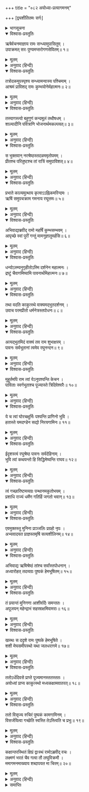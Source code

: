 +++
title = "०८२ अयोध्या-प्रत्यागमनम्"

+++
[द्व्यशीतितमः सर्गः]



<details><summary>भागसूचना</summary>

82. श्रीरामका अगस्त्य-आश्रमसे अयोध्यापुरीको लौटना
</details>

<details open><summary>विश्वास-प्रस्तुतिः</summary>

ऋषेर्वचनमाज्ञाय रामः सन्ध्यामुपासितुम् ।  
उपाक्रमत् सरः पुण्यमप्सरोगणसेवितम्॥ १॥
</details>

<details><summary>मूलम्</summary>

ऋषेर्वचनमाज्ञाय रामः सन्ध्यामुपासितुम् ।  
उपाक्रमत् सरः पुण्यमप्सरोगणसेवितम्॥ १॥
</details>

<details><summary>अनुवाद (हिन्दी)</summary>

ऋषिका यह आदेश पाकर श्रीरामचन्द्रजी संध्योपासना करनेके लिये अप्सराओंसे सेवित उस पवित्र सरोवरके तटपर गये॥ १॥
</details>

<details open><summary>विश्वास-प्रस्तुतिः</summary>

तत्रोदकमुपस्पृश्य सन्ध्यामन्वास्य पश्चिमाम् ।  
आश्रमं प्राविशद् रामः कुम्भयोनेर्महात्मनः॥ २॥
</details>

<details><summary>मूलम्</summary>

तत्रोदकमुपस्पृश्य सन्ध्यामन्वास्य पश्चिमाम् ।  
आश्रमं प्राविशद् रामः कुम्भयोनेर्महात्मनः॥ २॥
</details>

<details><summary>अनुवाद (हिन्दी)</summary>

वहाँ आचमन और सायंकालकी संध्योपासना करके श्रीरामने पुनः महात्मा कुम्भजके आश्रममें प्रवेश किया॥ २॥
</details>

<details open><summary>विश्वास-प्रस्तुतिः</summary>

तस्यागस्त्यो बहुगुणं कन्दमूलं तथौषधम् ।  
शाल्यादीनि पवित्राणि भोजनार्थमकल्पयत्॥ ३॥
</details>

<details><summary>मूलम्</summary>

तस्यागस्त्यो बहुगुणं कन्दमूलं तथौषधम् ।  
शाल्यादीनि पवित्राणि भोजनार्थमकल्पयत्॥ ३॥
</details>

<details><summary>अनुवाद (हिन्दी)</summary>

अगस्त्यजीने उनके भोजनके लिये अनेक गुणोंसे युक्त कन्द, मूल, जरावस्थाको निवारण करनेवाली दिव्य ओषधि, पवित्र भात आदि वस्तुएँ अर्पित कीं॥ ३॥
</details>

<details open><summary>विश्वास-प्रस्तुतिः</summary>

स भुक्तवान् नरश्रेष्ठस्तदन्नममृतोपमम् ।  
प्रीतश्च परितुष्टश्च तां रात्रिं समुपाविशत्॥ ४॥
</details>

<details><summary>मूलम्</summary>

स भुक्तवान् नरश्रेष्ठस्तदन्नममृतोपमम् ।  
प्रीतश्च परितुष्टश्च तां रात्रिं समुपाविशत्॥ ४॥
</details>

<details><summary>अनुवाद (हिन्दी)</summary>

नरश्रेष्ठ श्रीराम वह अमृततुल्य स्वादिष्ट भोजन करके परम तृप्त और प्रसन्न हुए तथा वह रात्रि उन्होंने बड़े संतोषसे बितायी॥ ४॥
</details>

<details open><summary>विश्वास-प्रस्तुतिः</summary>

प्रभाते काल्यमुत्थाय कृत्वाऽऽह्निकमरिन्दमः ।  
ऋषिं समुपचक्राम गमनाय रघूत्तमः॥ ५॥
</details>

<details><summary>मूलम्</summary>

प्रभाते काल्यमुत्थाय कृत्वाऽऽह्निकमरिन्दमः ।  
ऋषिं समुपचक्राम गमनाय रघूत्तमः॥ ५॥
</details>

<details><summary>अनुवाद (हिन्दी)</summary>

सबेरे उठकर शत्रुओंका दमन करनेवाले रघुकुलभूषण श्रीराम नित्यकर्म करके वहाँसे जानेकी इच्छासे महर्षिके पास गये॥ ५॥
</details>

<details open><summary>विश्वास-प्रस्तुतिः</summary>

अभिवाद्याब्रवीद् रामो महर्षिं कुम्भसम्भवम् ।  
आपृच्छे स्वां पुरीं गन्तुं मामनुज्ञातुमर्हसि॥ ६॥
</details>

<details><summary>मूलम्</summary>

अभिवाद्याब्रवीद् रामो महर्षिं कुम्भसम्भवम् ।  
आपृच्छे स्वां पुरीं गन्तुं मामनुज्ञातुमर्हसि॥ ६॥
</details>

<details><summary>अनुवाद (हिन्दी)</summary>

वहाँ महर्षि कुम्भजको प्रणाम करके श्रीरामने कहा—‘महर्षे! अब मैं अपनी पुरीको जानेके लिये आपकी आज्ञा चाहता हूँ । कृपया मुझे आज्ञा प्रदान करें॥ ६॥
</details>

<details open><summary>विश्वास-प्रस्तुतिः</summary>

धन्योऽस्म्यनुगृहीतोऽस्मि दर्शनेन महात्मनः ।  
द्रष्टुं चैवागमिष्यामि पावनार्थमिहात्मनः॥ ७॥
</details>

<details><summary>मूलम्</summary>

धन्योऽस्म्यनुगृहीतोऽस्मि दर्शनेन महात्मनः ।  
द्रष्टुं चैवागमिष्यामि पावनार्थमिहात्मनः॥ ७॥
</details>

<details><summary>अनुवाद (हिन्दी)</summary>

‘आप महात्माके दर्शनसे मैं धन्य और अनुगृहीत हुआ । अब अपने-आपको पवित्र करनेके लिये फिर कभी आपके दर्शनकी इच्छासे यहाँ आऊँगा’॥ ७॥
</details>

<details open><summary>विश्वास-प्रस्तुतिः</summary>

तथा वदति काकुत्स्थे वाक्यमद्भुतदर्शनम् ।  
उवाच परमप्रीतो धर्मनेत्रस्तपोधनः॥ ८॥
</details>

<details><summary>मूलम्</summary>

तथा वदति काकुत्स्थे वाक्यमद्भुतदर्शनम् ।  
उवाच परमप्रीतो धर्मनेत्रस्तपोधनः॥ ८॥
</details>

<details><summary>अनुवाद (हिन्दी)</summary>

श्रीरामचन्द्रजीके इस प्रकार अद्भुत वचन कहनेपर धर्मचक्षु तपोधन अगस्त्यजी बड़े प्रसन्न हुए और उनसे बोले—॥ ८॥
</details>

<details open><summary>विश्वास-प्रस्तुतिः</summary>

अत्यद्भुतमिदं वाक्यं तव राम शुभाक्षरम् ।  
पावनः सर्वभूतानां त्वमेव रघुनन्दन॥ ९॥
</details>

<details><summary>मूलम्</summary>

अत्यद्भुतमिदं वाक्यं तव राम शुभाक्षरम् ।  
पावनः सर्वभूतानां त्वमेव रघुनन्दन॥ ९॥
</details>

<details><summary>अनुवाद (हिन्दी)</summary>

‘श्रीराम! आपके ये सुन्दर वचन बड़े अद्भुत हैं । रघुनन्दन! समस्त प्राणियोंको पवित्र करनेवाले तो आप ही हैं॥ ९॥
</details>

<details open><summary>विश्वास-प्रस्तुतिः</summary>

मुहूर्तमपि राम त्वां येऽनुपश्यन्ति केचन ।  
पाविताः स्वर्गभूताश्च पूज्यास्ते त्रिदिवेश्वरैः॥ १०॥
</details>

<details><summary>मूलम्</summary>

मुहूर्तमपि राम त्वां येऽनुपश्यन्ति केचन ।  
पाविताः स्वर्गभूताश्च पूज्यास्ते त्रिदिवेश्वरैः॥ १०॥
</details>

<details><summary>अनुवाद (हिन्दी)</summary>

‘श्रीराम! जो कोई एक मुहूर्तके लिये भी आपका दर्शन पा जाते हैं, वे पवित्र, स्वर्गके अधिकारी तथा देवताओंके लिये भी पूजनीय हो जाते हैं॥ १०॥
</details>

<details open><summary>विश्वास-प्रस्तुतिः</summary>

ये च त्वां घोरचक्षुर्भिः पश्यन्ति प्राणिनो भुवि ।  
हतास्ते यमदण्डेन सद्यो निरयगामिनः॥ ११॥
</details>

<details><summary>मूलम्</summary>

ये च त्वां घोरचक्षुर्भिः पश्यन्ति प्राणिनो भुवि ।  
हतास्ते यमदण्डेन सद्यो निरयगामिनः॥ ११॥
</details>

<details><summary>अनुवाद (हिन्दी)</summary>

‘इस भूतलपर जो प्राणी आपको क्रूर दृष्टिसे देखते हैं, वे यमराजके दण्डसे पीटे जाकर तत्काल नरकमें गिरते हैं॥ ११॥
</details>

<details open><summary>विश्वास-प्रस्तुतिः</summary>

ईदृशस्त्वं रघुश्रेष्ठ पावनः सर्वदेहिनाम् ।  
भुवि त्वां कथयन्तो हि सिद्धिमेष्यन्ति राघव॥ १२॥
</details>

<details><summary>मूलम्</summary>

ईदृशस्त्वं रघुश्रेष्ठ पावनः सर्वदेहिनाम् ।  
भुवि त्वां कथयन्तो हि सिद्धिमेष्यन्ति राघव॥ १२॥
</details>

<details><summary>अनुवाद (हिन्दी)</summary>

‘रघुश्रेष्ठ! ऐसे माहात्म्यशाली आप समस्त देहधारियोंको पवित्र करनेवाले हैं । रघुनन्दन! पृथ्वीपर जो लोग आपकी कथाएँ कहते हैं, वे सिद्धि प्राप्त कर लेते हैं॥ १२॥
</details>

<details open><summary>विश्वास-प्रस्तुतिः</summary>

त्वं गच्छारिष्टमव्यग्रः पन्थानमकुतोभयम् ।  
प्रशाधि राज्यं धर्मेण गतिर्हि जगतो भवान्॥ १३॥
</details>

<details><summary>मूलम्</summary>

त्वं गच्छारिष्टमव्यग्रः पन्थानमकुतोभयम् ।  
प्रशाधि राज्यं धर्मेण गतिर्हि जगतो भवान्॥ १३॥
</details>

<details><summary>अनुवाद (हिन्दी)</summary>

‘आप निश्चिन्त होकर कुशलपूर्वक पधारिये । आपके मार्गमें कहींसे कोई भय न रहे । आप धर्मपूर्वक राज्यका शासन करें; क्योंकि आप ही संसारके परम आश्रय हैं’॥ १३॥
</details>

<details open><summary>विश्वास-प्रस्तुतिः</summary>

एवमुक्तस्तु मुनिना प्राञ्जलिः प्रग्रहो नृपः ।  
अभ्यवादयत प्राज्ञस्तमृषिं सत्यशीलिनम्॥ १४॥
</details>

<details><summary>मूलम्</summary>

एवमुक्तस्तु मुनिना प्राञ्जलिः प्रग्रहो नृपः ।  
अभ्यवादयत प्राज्ञस्तमृषिं सत्यशीलिनम्॥ १४॥
</details>

<details><summary>अनुवाद (हिन्दी)</summary>

मुनिके ऐसा कहनेपर बुद्धिमान् राजा श्रीरामने भुजाएँ ऊपर उठा हाथ जोड़कर उन सत्यशील महर्षिको प्रणाम किया॥ १४॥
</details>

<details open><summary>विश्वास-प्रस्तुतिः</summary>

अभिवाद्य ऋषिश्रेष्ठं तांश्च सर्वांस्तपोधनान् ।  
अध्यारोहत् तदव्यग्रः पुष्पकं हेमभूषितम्॥ १५॥
</details>

<details><summary>मूलम्</summary>

अभिवाद्य ऋषिश्रेष्ठं तांश्च सर्वांस्तपोधनान् ।  
अध्यारोहत् तदव्यग्रः पुष्पकं हेमभूषितम्॥ १५॥
</details>

<details><summary>अनुवाद (हिन्दी)</summary>

इस प्रकार मुनिवर अगस्त्य तथा अन्य सब तपोधन ऋषियोंका भी यथोचित अभिवादन कर वे बिना किसी व्यग्रताके उस सुवर्णभूषित पुष्पकविमानपर चढ़ गये॥ १५॥
</details>

<details open><summary>विश्वास-प्रस्तुतिः</summary>

तं प्रयान्तं मुनिगणा आशीर्वादैः समन्ततः ।  
अपूजयन् महेन्द्राभं सहस्राक्षमिवामराः॥ १६॥
</details>

<details><summary>मूलम्</summary>

तं प्रयान्तं मुनिगणा आशीर्वादैः समन्ततः ।  
अपूजयन् महेन्द्राभं सहस्राक्षमिवामराः॥ १६॥
</details>

<details><summary>अनुवाद (हिन्दी)</summary>

जैसे देवता सहस्रनेत्रधारी इन्द्रकी पूजा करते हैं, उसी प्रकार जाते समय उन महेन्द्रतुल्य तेजस्वी श्रीरामको ऋषि-समूहोंने सब ओरसे आशीर्वाद दिया॥ १६॥
</details>

<details open><summary>विश्वास-प्रस्तुतिः</summary>

खस्थः स ददृशे रामः पुष्पके हेमभूषिते ।  
शशी मेघसमीपस्थो यथा जलधरागमे॥ १७॥
</details>

<details><summary>मूलम्</summary>

खस्थः स ददृशे रामः पुष्पके हेमभूषिते ।  
शशी मेघसमीपस्थो यथा जलधरागमे॥ १७॥
</details>

<details><summary>अनुवाद (हिन्दी)</summary>

उस सुवर्णभूषित पुष्पकविमानपर आकाशमें स्थित हुए श्रीराम वर्षाकालमें मेघोंके समीपवर्ती चन्द्रमाके समान दिखायी देते थे॥ १७॥
</details>

<details open><summary>विश्वास-प्रस्तुतिः</summary>

ततोऽर्धदिवसे प्राप्ते पूज्यमानस्ततस्ततः ।  
अयोध्यां प्राप्य काकुत्स्थो मध्यकक्षामवातरत्॥ १८॥
</details>

<details><summary>मूलम्</summary>

ततोऽर्धदिवसे प्राप्ते पूज्यमानस्ततस्ततः ।  
अयोध्यां प्राप्य काकुत्स्थो मध्यकक्षामवातरत्॥ १८॥
</details>

<details><summary>अनुवाद (हिन्दी)</summary>

तदनन्तर जगह-जगह सम्मान पाते हुए वे श्रीरघुनाथजी मध्याह्नके समय अयोध्यामें पहुँचकर मध्यम कक्षा (बीचकी ड्योढ़ी)-में उतरे॥ १८॥
</details>

<details open><summary>विश्वास-प्रस्तुतिः</summary>

ततो विसृज्य रुचिरं पुष्पकं कामगामिनम् ।  
विसर्जयित्वा गच्छेति स्वस्ति तेऽस्त्विति च प्रभुः॥ १९॥
</details>

<details><summary>मूलम्</summary>

ततो विसृज्य रुचिरं पुष्पकं कामगामिनम् ।  
विसर्जयित्वा गच्छेति स्वस्ति तेऽस्त्विति च प्रभुः॥ १९॥
</details>

<details><summary>अनुवाद (हिन्दी)</summary>

तत्पश्चात् इच्छानुसार चलनेवाले उस सुन्दर पुष्पकविमानको वहीं छोड़कर भगवान् ने उससे कहा—‘अब तुम जाओ । तुम्हारा कल्याण हो’॥ १९॥
</details>

<details open><summary>विश्वास-प्रस्तुतिः</summary>

कक्षान्तरस्थितं क्षिप्रं द्वाःस्थं रामोऽब्रवीद् वचः ।  
लक्ष्मणं भरतं चैव गत्वा तौ लघुविक्रमौ ।  
ममागमनमाख्याय शब्दापयत मा चिरम्॥ २०॥
</details>

<details><summary>मूलम्</summary>

कक्षान्तरस्थितं क्षिप्रं द्वाःस्थं रामोऽब्रवीद् वचः ।  
लक्ष्मणं भरतं चैव गत्वा तौ लघुविक्रमौ ।  
ममागमनमाख्याय शब्दापयत मा चिरम्॥ २०॥
</details>

<details><summary>अनुवाद (हिन्दी)</summary>

फिर श्रीरामने ड्योढ़ीके भीतर खड़े हुए द्वारपालसे शीघ्रतापूर्वक कहा—‘तुम अभी जाकर शीघ्रपराक्रमी भरत और लक्ष्मणको मेरे आनेकी सूचना दो और उन्हें जल्दी बुला लाओ’॥ २०॥
</details>

<details><summary>समाप्तिः</summary>

इत्यार्षे श्रीमद्रामायणे वाल्मीकीये आदिकाव्ये उत्तरकाण्डे द्व्यशीतितमः सर्गः॥ ८२॥  
इस प्रकार श्रीवाल्मीकिनिर्मित आर्षरामायण आदिकाव्यके उत्तरकाण्डमें बयासीवाँ सर्ग पूरा हुआ॥ ८२॥
</details>

